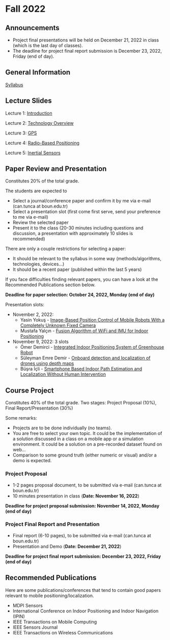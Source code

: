 # Fall 2022

## Announcements

- Project final presentations will be held on December 21, 2022 in class (which is the last day of classes).
- The deadline for project final report submission is December 23, 2022, Friday (end of day).

## General Information

[Syllabus](syllabus.pdf)

## Lecture Slides

Lecture 1: [Introduction](slides/Introduction.pdf)

Lecture 2: [Technology Overview](slides/TechnologyOverview.pdf)

Lecture 3: [GPS](slides/GPS.pdf)

Lecture 4: [Radio-Based Positioning](slides/RadioBasedPositioning.pdf)

Lecture 5: [Inertial Sensors](slides/InertialSensors.pdf)

## Paper Review and Presentation

Constitutes 20% of the total grade.

The students are expected to
- Select a journal/conference paper and confirm it by me via e-mail (can.tunca at boun.edu.tr)
- Select a presentation slot (first come first serve, send your preference to me via e-mail)
- Review the selected paper
- Present it to the class (20-30 minutes including questions and discussion, a presentation with approximately 10 slides is recommended)

There are only a couple restrictions for selecting a paper:
- It should be relevant to the syllabus in some way (methods/algorithms, technologies, devices...)
- It should be a recent paper (published within the last 5 years)

If you face difficulties finding relevant papers, you can have a look at the Recommended Publications section below.

**Deadline for paper selection: October 24, 2022, Monday (end of day)**

Presentation slots:
- November 2, 2022:
  - Yasin Yokuş - [Image-Based Position Control of Mobile Robots With a Completely Unknown Fixed Camera](https://ieeexplore.ieee.org/document/8258861)
  - Mustafa Yalçın - [Fusion Algorithm of WiFi and IMU for Indoor Positioning](https://ieeexplore.ieee.org/document/9874146)
- November 9, 2022: 3 slots
  - Ömer Demirci - [Integrated Indoor Positioning System of Greenhouse Robot](https://www.mdpi.com/1424-8220/22/13/4819/htm#B20-sensors-22-04819)
  - Süleyman Emre Demir - [Onboard detection and localization of drones using depth maps](https://ieeexplore.ieee.org/stamp/stamp.jsp?arnumber=8984298)
  - Büşra İçli - [Smartphone Based Indoor Path Estimation and Localization Without Human Intervention](https://ieeexplore.ieee.org/document/9153089)

## Course Project

Constitutes 40% of the total grade. Two stages: Project Proposal (10%), Final Report/Presentation (30%)

Some remarks:
- Projects are to be done individually (no teams).
- You are free to select your own topic. It could be the implementation of a solution discussed in a class on a mobile app or a simulation environment. It could be a solution on a pre-recorded dataset found on web...
- Comparison to some ground truth (either numeric or visual) and/or a demo is expected.

### Project Proposal
- 1-2 pages proposal document, to be submitted via e-mail (can.tunca at boun.edu.tr)
- 10 minutes presentation in class (**Date: November 16, 2022**)

**Deadline for project proposal submission: November 14, 2022, Monday (end of day)**

### Project Final Report and Presentation
- Final report (6-10 pages), to be submitted via e-mail (can.tunca at boun.edu.tr)
- Presentation and Demo (**Date: December 21, 2022**)

**Deadline for project final report submission: December 23, 2022, Friday (end of day)**

## Recommended Publications

Here are some publications/conferences that tend to contain good papers relevant to mobile positioning/localization.

- MDPI Sensors
- International Conference on Indoor Positioning and Indoor Navigation (IPIN)
- IEEE Transactions on Mobile Computing
- IEEE Sensors Journal
- IEEE Transactions on Wireless Communications
